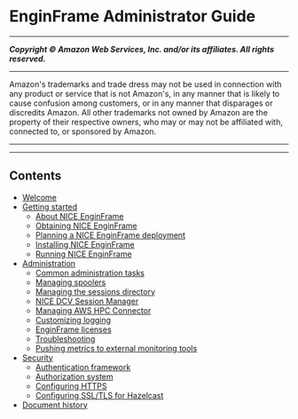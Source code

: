 # EnginFrame Administrator Guide 

-----
*****Copyright &copy; Amazon Web Services, Inc. and/or its affiliates. All rights reserved.*****

-----
Amazon's trademarks and trade dress may not be used in
connection with any product or service that is not Amazon's,
in any manner that is likely to cause confusion among customers,
or in any manner that disparages or discredits Amazon. All other
trademarks not owned by Amazon are the property of their respective
owners, who may or may not be affiliated with, connected to, or
sponsored by Amazon.

-----


-----
## Contents
+ [Welcome](chapter-welcome.md)
+ [Getting started](getting-started.md)
   + [About NICE EnginFrame](about.md)
   + [Obtaining NICE EnginFrame](obtaining.md)
   + [Planning a NICE EnginFrame deployment](planning-deployment.md)
   + [Installing NICE EnginFrame](section-installation.md)
   + [Running NICE EnginFrame](running.md)
+ [Administration](admin.md)
   + [Common administration tasks](common-admin-tasks.md)
   + [Managing spoolers](managing-spoolers.md)
   + [Managing the sessions directory](managing-sessions.md)
   + [NICE DCV Session Manager](dcv-session-manager.md)
   + [Managing AWS HPC Connector](managing-hpc-connector.md)
   + [Customizing logging](logging.md)
   + [EnginFrame licenses](licenses.md)
   + [Troubleshooting](chapter-troubleshooting.md)
   + [Pushing metrics to external monitoring tools](pushing-metrics.md)
+ [Security](part-security-aspects.md)
   + [Authentication framework](chapter-authentication.md)
   + [Authorization system](chapter-authorization.md)
   + [Configuring HTTPS](http-ssl.md)
   + [Configuring SSL/TLS for Hazelcast](ssl-tls-hazelcast.md)
+ [Document history](document_history_md.md)